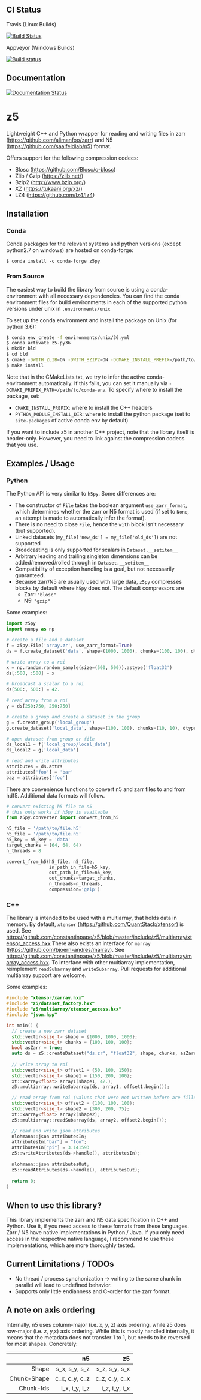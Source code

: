 CI Status
----------------------
Travis (Linux Builds)

[![Build Status](https://travis-ci.org/constantinpape/z5.svg?branch=master)](https://travis-ci.org/constantinpape/z5)

Appveyor (Windows Builds)

[![Build status](https://ci.appveyor.com/api/projects/status/ca0jf7dpm1ica8h1/branch/master?svg=true)](https://ci.appveyor.com/project/constantinpape/z5/branch/master)

Documentation
-------------
[![Documentation Status](https://readthedocs.org/projects/z5/badge/?version=latest)](https://z5.readthedocs.io/en/latest/?badge=latest)

# z5

Lightweight C++ and Python wrapper for reading and writing files in zarr 
(https://github.com/alimanfoo/zarr) and N5 (https://github.com/saalfeldlab/n5) format.

Offers support for the following compression codecs:
- Blosc (https://github.com/Blosc/c-blosc)
- Zlib / Gzip (https://zlib.net/)
- Bzip2 (http://www.bzip.org/)
- XZ (https://tukaani.org/xz/)
- LZ4 (https://github.com/lz4/lz4)

## Installation

### Conda

Conda packages for the relevant systems and python versions (except python2.7 on windows) are hosted on conda-forge:

```
$ conda install -c conda-forge z5py
```

### From Source

The easiest way to build the library from source is using a conda-environment with all necessary dependencies.
You can find the conda environment files for build environments in each of the supported python versions under unix in `.environments/unix`

To set up the conda environment and install the package on Unix (for python 3.6):

```bash
$ conda env create -f environments/unix/36.yml
$ conda activate z5-py36
$ mkdir bld
$ cd bld
$ cmake -DWITH_ZLIB=ON -DWITH_BZIP2=ON -DCMAKE_INSTALL_PREFIX=/path/to/install ..
$ make install
```

Note that in the CMakeLists.txt, we try to infer the active conda-environment automatically.
If this fails, you can set it manually via `-DCMAKE_PREFIX_PATH=/path/to/conda-env`.
To specify where to install the package, set:

- `CMAKE_INSTALL_PREFIX`: where to install the C++ headers
- `PYTHON_MODULE_INSTALL_DIR`: where to install the python package (set to `site-packages` of active conda env by default)

If you want to include z5 in another C++ project, note that the library itself is header-only. However, you need to link against the compression codecs that you use.

## Examples / Usage

### Python

The Python API is very similar to `h5py`.
Some differences are: 
- The constructor of `File` takes the boolean argument `use_zarr_format`, which determines whether
the zarr or N5 format is used (if set to `None`, an attempt is made to automatically infer the format).
- There is no need to close `File`, hence the `with` block isn't necessary (but supported).
- Linked datasets (`my_file['new_ds'] = my_file['old_ds']`) are not supported
- Broadcasting is only supported for scalars in `Dataset.__setitem__`
- Arbitrary leading and trailing singleton dimensions can be added/removed/rolled through in `Dataset.__setitem__`
- Compatibility of exception handling is a goal, but not necessarily guaranteed.
- Because zarr/N5 are usually used with large data, `z5py` compresses blocks by default where `h5py` does not. The default compressors are
  - Zarr: `"blosc"`
  - N5: `"gzip"`

Some examples:

```python
import z5py
import numpy as np

# create a file and a dataset
f = z5py.File('array.zr', use_zarr_format=True)
ds = f.create_dataset('data', shape=(1000, 1000), chunks=(100, 100), dtype='float32')

# write array to a roi
x = np.random.random_sample(size=(500, 500)).astype('float32')
ds[:500, :500] = x

# broadcast a scalar to a roi
ds[500:, 500:] = 42.

# read array from a roi
y = ds[250:750, 250:750]

# create a group and create a dataset in the group
g = f.create_group('local_group')
g.create_dataset('local_data', shape=(100, 100), chunks=(10, 10), dtype='uint32')

# open dataset from group or file
ds_local1 = f['local_group/local_data']
ds_local2 = g['local_data']

# read and write attributes
attributes = ds.attrs
attributes['foo'] = 'bar'
baz = attributes['foo']
```

There are convenience functions to convert n5 and zarr files to and from hdf5.
Additional data formats will follow.

```python
# convert existing h5 file to n5
# this only works if h5py is available
from z5py.converter import convert_from_h5

h5_file = '/path/to/file.h5'
n5_file = '/path/to/file.n5'
h5_key = n5_key = 'data'
target_chunks = (64, 64, 64)
n_threads = 8

convert_from_h5(h5_file, n5_file,
                in_path_in_file=h5_key,
                out_path_in_file=n5_key,
                out_chunks=target_chunks,
                n_threads=n_threads,
                compression='gzip')
```

### C++

The library is intended to be used with a multiarray, that holds data in memory.
By default, `xtensor` (https://github.com/QuantStack/xtensor) is used. 
See https://github.com/constantinpape/z5/blob/master/include/z5/multiarray/xtensor_access.hxx
There also exists an interface for `marray` (https://github.com/bjoern-andres/marray).
See https://github.com/constantinpape/z5/blob/master/include/z5/multiarray/marray_access.hxx.
To interface with other multiarray implementation, reimplement `readSubarray` and `writeSubarray`.
Pull requests for additional multiarray support are welcome.

Some examples:

```c++
#include "xtensor/xarray.hxx"
#include "z5/dataset_factory.hxx"
#include "z5/multiarray/xtensor_access.hxx"
#include "json.hpp"

int main() {
  // create a new zarr dataset
  std::vector<size_t> shape = {1000, 1000, 1000};
  std::vector<size_t> chunks = {100, 100, 100};
  bool asZarr = true;
  auto ds = z5::createDataset("ds.zr", "float32", shape, chunks, asZarr);
  
  // write array to roi
  std::vector<size_t> offset1 = {50, 100, 150};
  std::vector<size_t> shape1 = {150, 200, 100};
  xt::xarray<float> array1(shape1, 42.);
  z5::multiarray::writeSubarray(ds, array1, offset1.begin());

  // read array from roi (values that were not written before are filled with a fill-value)
  std::vector<size_t> offset2 = {100, 100, 100};
  std::vector<size_t> shape2 = {300, 200, 75};
  xt::xarray<float> array2(shape2);
  z5::multiarray::readSubarray(ds, array2, offset2.begin());

  // read and write json attributes
  nlohmann::json attributesIn;
  attributesIn["bar"] = "foo";
  attributesIn["pi"] = 3.141593
  z5::writeAttributes(ds->handle(), attributesIn);
  
  nlohmann::json attributesOut;
  z5::readAttributes(ds->handle(), attributesOut);
  
  return 0;
}
```

## When to use this library?

This library implements the zarr and N5 data specification in C++ and Python.
Use it, if you need access to these formats from these languages.
Zarr / N5 have native implementations in Python / Java.
If you only need access in the respective native language,
I recommend to use these implementations, which are more thoroughly tested.


## Current Limitations / TODOs

- No thread / process synchonization -> writing to the same chunk in parallel will lead to undefined behavior.
- Supports only little endianness and C-order for the zarr format.


## A note on axis ordering

Internally, n5 uses column-major (i.e. x, y, z) axis ordering, while z5 does row-major (i.e. z, y,x) axis ordering.
While this is mostly handled internally, it means that the metadata does not transfer
1 to 1, but needs to be reversed for most shapes. Concretely:

|           |n5                      |z5              |
|----------:|-----------------------:|---------------:|  
|Shape      | s_x, s_y, s_z          |s_z, s_y, s_x   |
|Chunk-Shape| c_x, c_y, c_z          |c_z, c_y, c_x   | 
|Chunk-Ids  | i_x, i_y, i_z          |i_z, i_y, i_x   |
